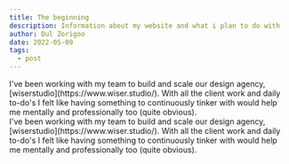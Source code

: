 ```yaml
---
title: The beginning
description: Information about my website and what i plan to do with
author: Dul Zorigoo
date: 2022-05-09
tags:
  - post
---
```


<div></div>
<div class="max-w-md">
  I've been working with my team to build and scale our design agency, [wiserstudio](https://www.wiser.studio/). With all the client work and daily to-do's I felt like having something to continuously tinker with would help me mentally and professionally too (quite obvious).
</div>
<div class="max-w-md">
  I've been working with my team to build and scale our design agency, [wiserstudio](https://www.wiser.studio/). With all the client work and daily to-do's I felt like having something to continuously tinker with would help me mentally and professionally too (quite obvious).
</div>
